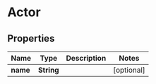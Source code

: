 
# Actor

## Properties
Name | Type | Description | Notes
------------ | ------------- | ------------- | -------------
**name** | **String** |  |  [optional]



